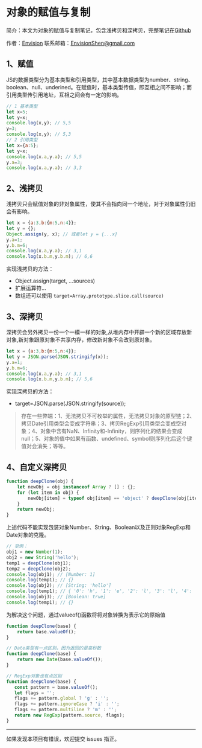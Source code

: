 # 对象的赋值与复制

简介：本文为对象的赋值与复制笔记，包含浅拷贝和深拷贝，完整笔记在[Github](https://github.com/MrEnvision/Front-end_learning_notes)

作者：[Envision](https://github.com/MrEnvision)     联系邮箱：[EnvisionShen@gmail.com](mailto:EnvisionShen@gmail.com)



## 1、赋值

JS的数据类型分为基本类型和引用类型，其中基本数据类型为number、string、boolean、null、underined。在赋值时，基本类型传值，即互相之间不影响；而引用类型传引用地址，互相之间会有一定的影响。

```javascript
// 1 基本类型
let x=5;
let y=x;
console.log(x,y); // 5,5
y=3;
console.log(x,y); // 5,3
// 2 引用类型
let x={a:5};
let y=x;
console.log(x.a,y.a); // 5,5
y.a=3;
console.log(x.a,y.a); // 3,3
```



## 2、浅拷贝

浅拷贝只会赋值对象的非对象属性，使其不会指向同一个地址，对于对象属性仍旧会有影响。

```javascript
let x = {a:3,b:{m:5,n:4}};
let y = {};
Object.assign(y, x); // 或者let y = {...x}
y.a=1;
y.b.m=6;
console.log(x.a,y.a); // 3,1
console.log(x.b.m,y.b.m); // 6,6
```

实现浅拷贝的方法：

- Object.assign(target, ...sources)
- 扩展运算符...
- 数组还可以使用 `target=Array.prototype.slice.call(source)`



## 3、深拷贝

深拷贝会另外拷贝一份一个一模一样的对象,从堆内存中开辟一个新的区域存放新对象,新对象跟原对象不共享内存，修改新对象不会改到原对象。

```javascript
let x = {a:3,b:{m:5,n:4}};
let y = JSON.parse(JSON.stringify(x));
y.a=1;
y.b.m=6;
console.log(x.a,y.a); // 3,1
console.log(x.b.m,y.b.m); // 5,6
```

实现深拷贝的方法：

- target=JSON.parse(JSON.stringify(source));

> 存在一些弊端：1、无法拷贝不可枚举的属性，无法拷贝对象的原型链；2、拷贝Date引用类型会变成字符串；3、拷贝RegExp引用类型会变成空对象；4、对象中含有NaN、Infinity和-Infinity，则序列化的结果会变成null；5、对象的值中如果有函数、undefined、symbol则序列化后这个键值对会消失；等等。



## 4、自定义深拷贝

```javascript
function deepClone(obj) {
    let newObj = obj instanceof Array ? [] : {};
    for (let item in obj) {
        newObj[item] = typeof obj[item] == 'object' ? deepClone(obj[item]) : obj[item]
    }
    return newObj;
}
```

上述代码不能实现包装对象Number、String、Boolean以及正则对象RegExp和Date对象的克隆。

```javascript
// 举例：
obj1 = new Number(1);
obj2 = new String('hello');
temp1 = deepClone(obj1);
temp2 = deepClone(obj2);
console.log(obj1); // [Number: 1]
console.log(temp1); // {}
console.log(obj2); // [String: 'hello']
console.log(temp1); // { '0': 'h', '1': 'e', '2': 'l', '3': 'l', '4': 'o' }
console.log(obj3); // [Boolean: true]
console.log(temp1); // {}
```

为解决这个问题，通过valueof()函数将将对象转换为表示它的原始值

```javascript
function deepClone(base) {
	return base.valueOf();
}

// Date类型有一点区别，因为返回的是毫秒数
function deepClone(base) {
	return new Date(base.valueOf());
}

// RegExp对象也有点区别
function deepClone(base) {
   const pattern = base.valueOf();
   let flags = '';
   flags += pattern.global ? 'g' : '';
   flags += pattern.ignoreCase ? 'i' : '';
   flags += pattern.multiline ? 'm' : '';
   return new RegExp(pattern.source, flags);
}
```



------

如果发现本项目有错误，欢迎提交 issues 指正。